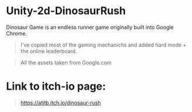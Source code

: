 # Unity-2d-DinosaurRush
Dinosaur Game is an endless runner game originally built into Google Chrome.
> I've copied most of the gaming mechanichs and added hard mode + the online leaderboard.

> All the assets taken from Google.com

# Link to itch-io page:

> https://atitb.itch.io/dinosaur-rush
